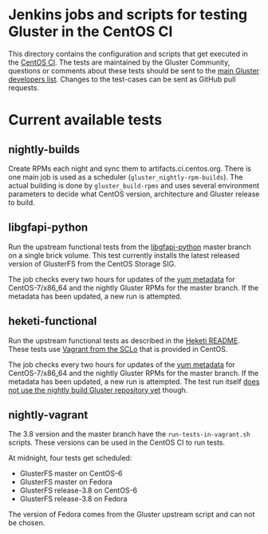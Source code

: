 # Jenkins jobs and scripts for testing Gluster in the CentOS CI

This directory contains the configuration and scripts that get executed in the
[CentOS CI](https://ci.centos.org/view/Gluster/). The tests are maintained by
the Gluster Community, questions or comments about these tests should be sent
to the [main Gluster developers
list](http://www.gluster.org/mailman/listinfo/gluster-devel). Changes to the
test-cases can be sent as GitHub pull requests.

# Current available tests

## nightly-builds
Create RPMs each night and sync them to artifacts.ci.centos.org. There is one
main job is used as a scheduler (`gluster_nightly-rpm-builds`). The actual
building is done by `gluster_build-rpms` and uses several environment
parameters to decide what CentOS version, architecture and Gluster release to
build.

## libgfapi-python
Run the upstream functional tests from the
[libgfapi-python](https://github.com/gluster/libgfapi-python) master branch on
a single brick volume. This test currently installs the latest released version
of GlusterFS from the CentOS Storage SIG.

The job checks every two hours for updates of the [yum 
metadata](http://artifacts.ci.centos.org/gluster/nightly/master/7/x86_64/repodata/repomd.xml)
for CentOS-7/x86_64 and the nightly Gluster RPMs for the master branch. If the
metadata has been updated, a new run is attempted.

## heketi-functional
Run the upstream functional tests as described in the [Heketi
README](https://github.com/heketi/heketi/blob/master/tests/functional/README.md).
These tests use [Vagrant from the
SCLo](https://wiki.centos.org/SpecialInterestGroup/SCLo/Vagrant) that is
provided in CentOS.

The job checks every two hours for updates of the [yum 
metadata](http://artifacts.ci.centos.org/gluster/nightly/master/7/x86_64/repodata/repomd.xml)
for CentOS-7/x86_64 and the nightly Gluster RPMs for the master branch. If the
metadata has been updated, a new run is attempted. The test run itself [does
not use the nightly build Gluster repository
yet](https://github.com/heketi/heketi/issues/396) though.

## nightly-vagrant
The 3.8 version and the master branch have the `run-tests-in-vagrant.sh`
scripts. These versions can be used in the CentOS CI to run tests.

At midnight, four tests get scheduled:
 - GlusterFS master on CentOS-6
 - GlusterFS master on Fedora
 - GlusterFS release-3.8 on CentOS-6
 - GlusterFS release-3.8 on Fedora

The version of Fedora comes from the Gluster upstream script and can not be
chosen.
